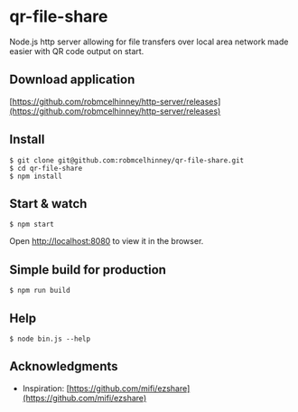 # qr-file-share
Node.js http server allowing for file transfers over local area network made easier with QR code output on start.

## Download application
[https://github.com/robmcelhinney/http-server/releases](https://github.com/robmcelhinney/http-server/releases)

## Install

    $ git clone git@github.com:robmcelhinney/qr-file-share.git
    $ cd qr-file-share
    $ npm install

## Start & watch

    $ npm start
Open [http://localhost:8080](http://localhost:8080) to view it in the browser.

## Simple build for production

    $ npm run build

## Help
    $ node bin.js --help

## Acknowledgments
* Inspiration: [https://github.com/mifi/ezshare](https://github.com/mifi/ezshare)
